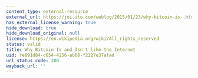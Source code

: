 ```yaml
---
content_type: external-resource
external_url: https://joi.ito.com/weblog/2015/01/23/why-bitcoin-is-.html
has_external_license_warning: true
hide_download: true
hide_download_original: null
license: https://en.wikipedia.org/wiki/All_rights_reserved
status: valid
title: Why Bitcoin Is and Isn't like the Internet
uid: fe091d84-c654-4256-ab68-f2227e37afad
url_status_code: 200
wayback_url: ''
---
```

